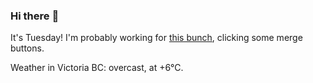 ### Hi there :wave:

It's Tuesday! I'm probably working for [this bunch](https://github.com/kohofinancial), clicking some merge buttons.

Weather in Victoria BC: overcast, at +6°C.
